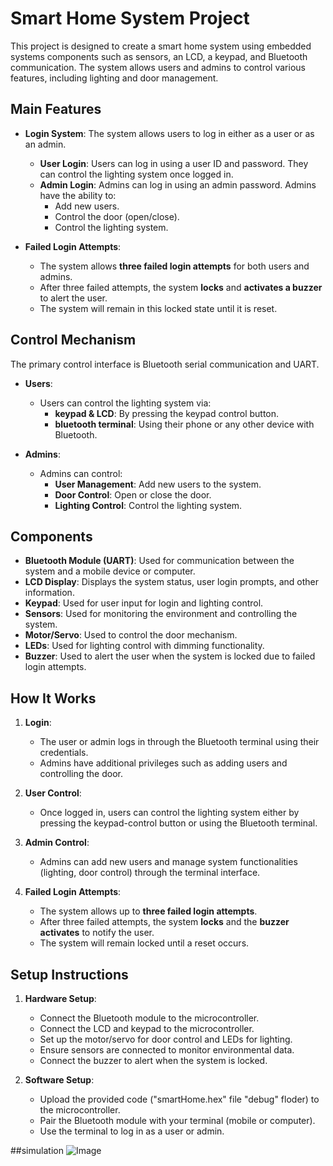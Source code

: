 # Smart Home System Project

This project is designed to create a smart home system using embedded systems components such as sensors, an LCD, a keypad, and Bluetooth communication. The system allows users and admins to control various features, including lighting and door management.

## Main Features

- **Login System**: The system allows users to log in either as a user or as an admin.
    - **User Login**: Users can log in using a user ID and password. They can control the lighting system once logged in.
    - **Admin Login**: Admins can log in using an admin password. Admins have the ability to:
        - Add new users.
        - Control the door (open/close).
        - Control the lighting system.
  
- **Failed Login Attempts**: 
    - The system allows **three failed login attempts** for both users and admins.
    - After three failed attempts, the system **locks** and **activates a buzzer** to alert the user.
    - The system will remain in this locked state until it is reset.

## Control Mechanism

The primary control interface is Bluetooth serial communication and UART. 

- **Users**: 
    - Users can control the lighting system via:
        - **keypad & LCD**: By pressing the keypad control button.
        - **bluetooth terminal**: Using their phone or any other device with Bluetooth.

- **Admins**:
    - Admins can control:
        - **User Management**: Add new users to the system.
        - **Door Control**: Open or close the door.
        - **Lighting Control**: Control the lighting system.

## Components

- **Bluetooth Module (UART)**: Used for communication between the system and a mobile device or computer.
- **LCD Display**: Displays the system status, user login prompts, and other information.
- **Keypad**: Used for user input for login and lighting control.
- **Sensors**: Used for monitoring the environment and controlling the system.
- **Motor/Servo**: Used to control the door mechanism.
- **LEDs**: Used for lighting control with dimming functionality.
- **Buzzer**: Used to alert the user when the system is locked due to failed login attempts.

## How It Works

1. **Login**:
    - The user or admin logs in through the Bluetooth terminal using their credentials.
    - Admins have additional privileges such as adding users and controlling the door.
   
2. **User Control**:
    - Once logged in, users can control the lighting system either by pressing the keypad-control button or using the Bluetooth terminal.

3. **Admin Control**:
    - Admins can add new users and manage system functionalities (lighting, door control) through the terminal interface.

4. **Failed Login Attempts**:
    - The system allows up to **three failed login attempts**.
    - After three failed attempts, the system **locks** and the **buzzer activates** to notify the user.
    - The system will remain locked until a reset occurs.

## Setup Instructions

1. **Hardware Setup**:
    - Connect the Bluetooth module to the microcontroller.
    - Connect the LCD and keypad to the microcontroller.
    - Set up the motor/servo for door control and LEDs for lighting.
    - Ensure sensors are connected to monitor environmental data.
    - Connect the buzzer to alert when the system is locked.

2. **Software Setup**:
    - Upload the provided code ("smartHome.hex" file "debug" floder) to the microcontroller.
    - Pair the Bluetooth module with your terminal (mobile or computer).
    - Use the terminal to log in as a user or admin.

##simulation
![Image](https://github.com/user-attachments/assets/99009592-19db-490d-8406-f387fd2c37b4)
